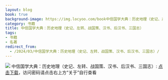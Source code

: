 ```yaml
---
layout: blog
book: true
background-image: https://img.locyoo.com/book中信国学大典：历史地理（史记、左转、战国策、汉书、后汉书、三国志）.jpg
category: 书籍
title: 中信国学大典：历史地理（史记、左转、战国策、汉书、后汉书、三国志）
tags:
- 书籍
- 名著
redirect_from:
  - /2024/03/中信国学大典：历史地理（史记、左转、战国策、汉书、后汉书、三国志）/
---
```

![](https://img.locyoo.com/book中信国学大典：历史地理（史记、左转、战国策、汉书、后汉书、三国志）.jpg)
中信国学大典：历史地理（史记、左转、战国策、汉书、后汉书、三国志）: <a name = "ref1" href="https://url18.ctfile.com/f/50983618-1380049570-88860b?p=3619">点击下载</a>，访问密码请点击右上方“关于”自行查看